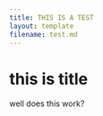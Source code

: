 ```yaml
---
title: THIS IS A TEST
layout: template
filename: test.md
---
```


# this is title
well does this work?
